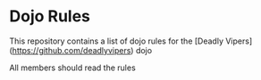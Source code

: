 Dojo Rules
==========

This repository contains a list of dojo rules for the [Deadly Vipers] (https://github.com/deadlyvipers) dojo

 All members should read the rules
